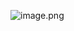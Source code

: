 
![image.png](https://p9-juejin.byteimg.com/tos-cn-i-k3u1fbpfcp/a94fd612ec3146c5a313664f7b5f27c6~tplv-k3u1fbpfcp-watermark.image)
